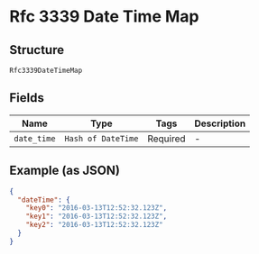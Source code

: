 
# Rfc 3339 Date Time Map

## Structure

`Rfc3339DateTimeMap`

## Fields

| Name | Type | Tags | Description |
|  --- | --- | --- | --- |
| `date_time` | `Hash of DateTime` | Required | - |

## Example (as JSON)

```json
{
  "dateTime": {
    "key0": "2016-03-13T12:52:32.123Z",
    "key1": "2016-03-13T12:52:32.123Z",
    "key2": "2016-03-13T12:52:32.123Z"
  }
}
```

